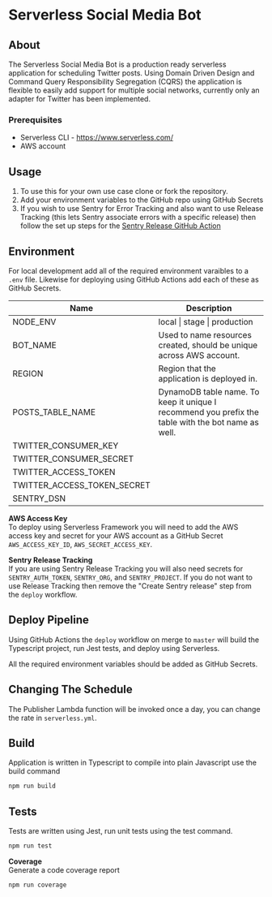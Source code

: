 # Serverless Social Media Bot

## About
The Serverless Social Media Bot is a production ready serverless application for scheduling Twitter posts. Using Domain Driven Design and Command Query Responsibility Segregation (CQRS) the application is flexible to easily add support for multiple social networks, currently only an adapter for Twitter has been implemented. 

### Prerequisites 
- Serverless CLI - https://www.serverless.com/
- AWS account

## Usage
1. To use this for your own use case clone or fork the repository.
2. Add your environment variables to the GitHub repo using GitHub Secrets
3. If you wish to use Sentry for Error Tracking and also want to use Release Tracking (this lets Sentry associate errors with a specific release) then follow the set up steps for the [Sentry Release GitHub Action](https://github.com/marketplace/actions/sentry-release) 

## Environment 

For local development add all of the required environment varaibles to a `.env` file. Likewise for deploying using GitHub Actions add each of these as GitHub Secrets.

| Name                        | Description                                                                                        |
|-----------------------------|----------------------------------------------------------------------------------------------------|
| NODE_ENV                    | local \| stage \| production                                                                       |
| BOT_NAME                    | Used to name resources created, should be unique across AWS account.                               |
| REGION                      | Region that the application is deployed in.                                                        |
| POSTS_TABLE_NAME            | DynamoDB table name. To keep it unique I recommend you prefix the table with the bot name as well. |
| TWITTER_CONSUMER_KEY        |                                                                                                    |
| TWITTER_CONSUMER_SECRET     |                                                                                                    |
| TWITTER_ACCESS_TOKEN        |                                                                                                    |
| TWITTER_ACCESS_TOKEN_SECRET |                                                                                                    |
| SENTRY_DSN                  |                                                                                                    |

**AWS Access Key**  
To deploy using Serverless Framework you will need to add the AWS access key and secret for your AWS account as a GitHub Secret `AWS_ACCESS_KEY_ID`, `AWS_SECRET_ACCESS_KEY`.

**Sentry Release Tracking**  
If you are using Sentry Release Tracking you will also need secrets for `SENTRY_AUTH_TOKEN`, `SENTRY_ORG`, and `SENTRY_PROJECT`. If you do not want to use Release Tracking then remove the "Create Sentry release" step from the `deploy` workflow.

## Deploy Pipeline

Using GitHub Actions the `deploy` workflow on merge to `master` will build the Typescript project, run Jest tests, and deploy using Serverless. 

All the required environment variables should be added as GitHub Secrets.

## Changing The Schedule
The Publisher Lambda function will be invoked once a day, you can change the rate in `serverless.yml`.

## Build
Application is written in Typescript to compile into plain Javascript use the build command

```bash
npm run build
```

## Tests
Tests are written using Jest, run unit tests using the test command.

```bash
npm run test
```

**Coverage**  
Generate a code coverage report

```bash
npm run coverage
```
